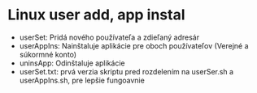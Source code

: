 # Linux user add, app instal

- userSet: Pridá nového používateľa a zdieľaný adresár
- userAppIns: Nainštaluje aplikácie pre oboch používateľov (Verejné a súkormné konto)
- uninsApp: Odinštaluje aplikácie
- userSet.txt: prvá verzia skriptu pred rozdelením na userSer.sh a userAppIns.sh, pre lepšie fungoavnie
